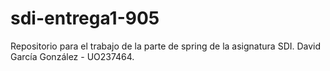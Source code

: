 # sdi-entrega1-905
Repositorio para el trabajo de la parte de spring de la asignatura SDI. David García González - UO237464.
